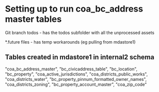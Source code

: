 # Setting up to run coa_bc_address master tables

Git branch todos - has the todos subfolder with all the unprocessed assets

*.future files - has temp workarounds (eg pulling from mdastore1)

## Tables created in mdastore1 in internal2 schema

"coa_bc_address_master",
"bc_civicaddress_table",
"bc_location",
"bc_property",
"coa_active_jurisdictions",
"coa_districts_public_works",
"coa_districts_water",
"bc_property_pinnum_formatted_owner_names",
"coa_districts_zoning",
"bc_property_account_master",
"coa_zip_code"


